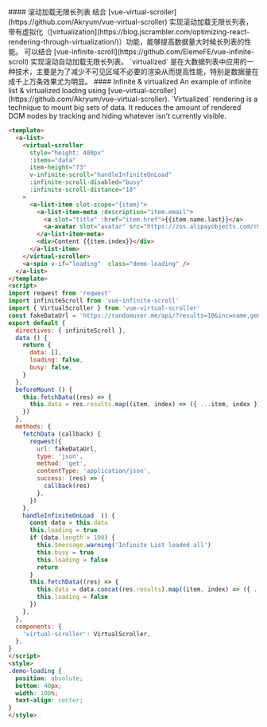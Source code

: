 <cn>
#### 滚动加载无限长列表
结合 [vue-virtual-scroller](https://github.com/Akryum/vue-virtual-scroller) 实现滚动加载无限长列表，带有虚拟化（[virtualization](https://blog.jscrambler.com/optimizing-react-rendering-through-virtualization/)）功能，能够提高数据量大时候长列表的性能。
可以结合 [vue-infinite-scroll](https://github.com/ElemeFE/vue-infinite-scroll) 实现滚动自动加载无限长列表。
`virtualized` 是在大数据列表中应用的一种技术，主要是为了减少不可见区域不必要的渲染从而提高性能，特别是数据量在成千上万条效果尤为明显。
</cn>

<us>
#### Infinite & virtualized
An example of infinite list & virtualized loading using [vue-virtual-scroller](https://github.com/Akryum/vue-virtual-scroller).
`Virtualized` rendering is a technique to mount big sets of data. It reduces the amount of rendered DOM nodes by tracking and hiding whatever isn't currently visible.
</us>

```html
<template>
  <a-list>
    <virtual-scroller
      style="height: 400px"
      :items="data"
      item-height="73"
      v-infinite-scroll="handleInfiniteOnLoad"
      :infinite-scroll-disabled="busy"
      :infinite-scroll-distance="10"
    >
      <a-list-item slot-scope="{item}">
        <a-list-item-meta :description="item.email">
          <a slot="title" :href="item.href">{{item.name.last}}</a>
          <a-avatar slot="avatar" src="https://zos.alipayobjects.com/rmsportal/ODTLcjxAfvqbxHnVXCYX.png" />
        </a-list-item-meta>
        <div>Content {{item.index}}</div>
      </a-list-item>
    </virtual-scroller>
    <a-spin v-if="loading"  class="demo-loading" />
  </a-list>
</template>
<script>
import reqwest from 'reqwest'
import infiniteScroll from 'vue-infinite-scroll'
import { VirtualScroller } from 'vue-virtual-scroller'
const fakeDataUrl = 'https://randomuser.me/api/?results=10&inc=name,gender,email,nat&noinfo'
export default {
  directives: { infiniteScroll },
  data () {
    return {
      data: [],
      loading: false,
      busy: false,
    }
  },
  beforeMount () {
    this.fetchData((res) => {
      this.data = res.results.map((item, index) => ({ ...item, index }))
    })
  },
  methods: {
    fetchData (callback) {
      reqwest({
        url: fakeDataUrl,
        type: 'json',
        method: 'get',
        contentType: 'application/json',
        success: (res) => {
          callback(res)
        },
      })
    },
    handleInfiniteOnLoad  () {
      const data = this.data
      this.loading = true
      if (data.length > 100) {
        this.$message.warning('Infinite List loaded all')
        this.busy = true
        this.loading = false
        return
      }
      this.fetchData((res) => {
        this.data = data.concat(res.results).map((item, index) => ({ ...item, index }))
        this.loading = false
      })
    },
  },
  components: {
    'virtual-scroller': VirtualScroller,
  },
}
</script>
<style>
.demo-loading {
  position: absolute;
  bottom: 40px;
  width: 100%;
  text-align: center;
}
</style>
```
